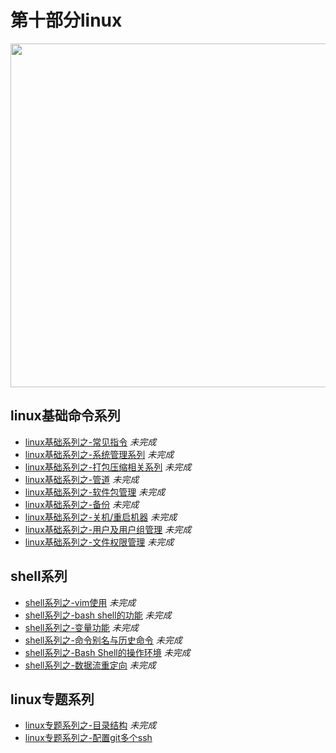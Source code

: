 # 第十部分linux
 
 <image src="https://github.com/MarsPen/-notes-summary/blob/master/images/linux.png" width="550"></image>


## linux基础命令系列

* [linux基础系列之-常见指令][1] *未完成*
* [linux基础系列之-系统管理系列][2] *未完成*
* [linux基础系列之-打包压缩相关系列][3] *未完成*
* [linux基础系列之-管道][4] *未完成*
* [linux基础系列之-软件包管理][5] *未完成*
* [linux基础系列之-备份][6] *未完成*
* [linux基础系列之-关机/重启机器][7] *未完成*
* [linux基础系列之-用户及用户组管理][8] *未完成*
* [linux基础系列之-文件权限管理][9] *未完成*

## shell系列

* [shell系列之-vim使用][10] *未完成*
* [shell系列之-bash shell的功能][11] *未完成*
* [shell系列之-变量功能][12] *未完成*
* [shell系列之-命令别名与历史命令][13] *未完成*
* [shell系列之-Bash Shell的操作环境][14] *未完成*
* [shell系列之-数据流重定向][15] *未完成*


## linux专题系列
* [linux专题系列之-目录结构][16] *未完成*
* [linux专题系列之-配置git多个ssh][17]

[1]: https://github.com/MarsPen/-notes-summary/blob/master/linx/instructions.md
[2]: https://github.com/MarsPen/-notes-summary/blob/master/linx/system.md
[3]: https://github.com/MarsPen/-notes-summary/blob/master/linx/compression.md
[4]: https://github.com/MarsPen/-notes-summary/blob/master/linx/pipe.md
[5]: https://github.com/MarsPen/-notes-summary/blob/master/linx/package.md
[6]: https://github.com/MarsPen/-notes-summary/blob/master/linx/backup.md
[7]: https://github.com/MarsPen/-notes-summary/blob/master/linx/shutdown.md
[8]: https://github.com/MarsPen/-notes-summary/blob/master/linx/user.md
[9]: https://github.com/MarsPen/-notes-summary/blob/master/linx/fileauth.md
[10]: https://github.com/MarsPen/-notes-summary/blob/master/linx/vim.md
[11]: https://github.com/MarsPen/-notes-summary/blob/master/linx/bash.md
[12]: https://github.com/MarsPen/-notes-summary/blob/master/linx/variable.md
[13]: https://github.com/MarsPen/-notes-summary/blob/master/linx/alias.md
[14]: https://github.com/MarsPen/-notes-summary/blob/master/linx/operating.md
[15]: https://github.com/MarsPen/-notes-summary/blob/master/linx/redirect.md
[16]: https://github.com/MarsPen/-notes-summary/blob/master/linx/directory.md
[17]: https://github.com/MarsPen/-notes-summary/blob/master/linx/git.md